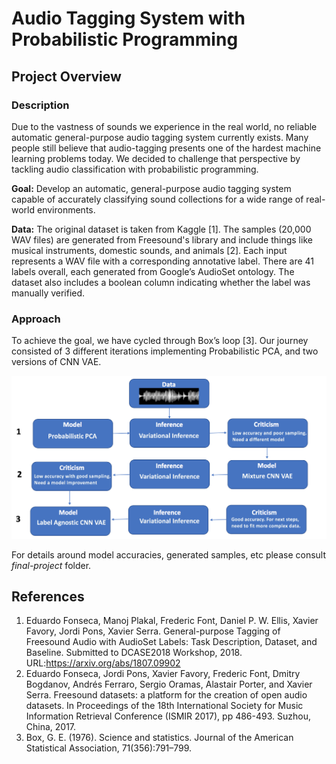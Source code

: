 # Audio Tagging System with Probabilistic Programming
## Project Overview

### Description
Due to the vastness of sounds we experience in the real world, no reliable automatic general-purpose audio tagging system currently exists. Many people still believe that audio-tagging presents one of the hardest machine learning problems today. We decided to challenge that perspective by tackling audio classification with probabilistic programming.

**Goal:** Develop an automatic, general-purpose audio tagging system capable of accurately classifying sound collections for a wide range of real-world environments.


**Data:** The original dataset is taken from Kaggle [1]. The samples (20,000 WAV files) are generated from Freesound's library and include things like musical instruments, domestic sounds, and animals [2]. Each input represents a WAV file with a corresponding annotative label. There are 41 labels overall, each generated from Google’s AudioSet ontology. The dataset also includes a boolean column indicating whether the label was manually verified.

### Approach
To achieve the goal, we have cycled through Box’s loop [3]. Our journey consisted of 3 different iterations implementing Probabilistic PCA, and two versions of CNN VAE. 

![](final-project/plots/journey.png)

For details around model accuracies, generated samples, etc please consult *final-project* folder.

## References

1. Eduardo Fonseca, Manoj Plakal, Frederic Font, Daniel P. W. Ellis, Xavier Favory, Jordi Pons, Xavier Serra. General-purpose Tagging of Freesound Audio with AudioSet Labels: Task Description, Dataset, and Baseline. Submitted to DCASE2018 Workshop, 2018. URL:https://arxiv.org/abs/1807.09902
2. Eduardo Fonseca, Jordi Pons, Xavier Favory, Frederic Font, Dmitry Bogdanov, Andrés Ferraro, Sergio Oramas, Alastair Porter, and Xavier Serra. Freesound datasets: a platform for the creation of open audio datasets. In Proceedings of the 18th International Society for Music Information Retrieval Conference (ISMIR 2017), pp 486-493. Suzhou, China, 2017.
3. Box, G. E. (1976). Science and statistics. Journal of the American Statistical Association, 71(356):791–799.
